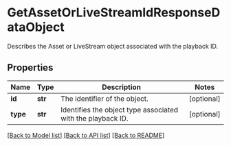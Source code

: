 # GetAssetOrLiveStreamIdResponseDataObject

Describes the Asset or LiveStream object associated with the playback ID.
## Properties
Name | Type | Description | Notes
------------ | ------------- | ------------- | -------------
**id** | **str** | The identifier of the object. | [optional]
**type** | **str** | Identifies the object type associated with the playback ID. | [optional]

[[Back to Model list]](../README.md#documentation-for-models) [[Back to API list]](../README.md#documentation-for-api-endpoints) [[Back to README]](../README.md)


